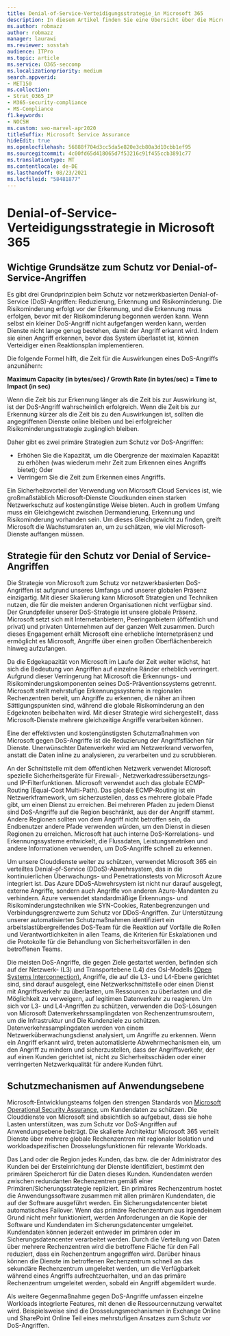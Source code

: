 ```yaml
---
title: Denial-of-Service-Verteidigungsstrategie in Microsoft 365
description: In diesem Artikel finden Sie eine Übersicht über die Microsoft-Verteidigungsstrategie für Denial-of-Service (DoS)-Angriffe.
ms.author: robmazz
author: robmazz
manager: laurawi
ms.reviewer: sosstah
audience: ITPro
ms.topic: article
ms.service: O365-seccomp
ms.localizationpriority: medium
search.appverid:
- MET150
ms.collection:
- Strat_O365_IP
- M365-security-compliance
- MS-Compliance
f1.keywords:
- NOCSH
ms.custom: seo-marvel-apr2020
titleSuffix: Microsoft Service Assurance
hideEdit: true
ms.openlocfilehash: 56888f704d3cc5da5e820e3cb80a3d10cbb1ef95
ms.sourcegitcommit: 4c00fd65d418065d7f53216c91f455ccb3891c77
ms.translationtype: MT
ms.contentlocale: de-DE
ms.lasthandoff: 08/23/2021
ms.locfileid: "58481877"
---
```

# <a name="microsoft-365-denial-of-service-defense-strategy"></a>Denial-of-Service-Verteidigungsstrategie in Microsoft 365

## <a name="core-principles-of-defense-against-denial-of-service-attacks"></a>Wichtige Grundsätze zum Schutz vor Denial-of-Service-Angriffen

Es gibt drei Grundprinzipien beim Schutz vor netzwerkbasierten Denial-of-Service (DoS)-Angriffen: Reduzierung, Erkennung und Risikominderung. Die Risikominderung erfolgt vor der Erkennung, und die Erkennung muss erfolgen, bevor mit der Risikominderung begonnen werden kann. Wenn selbst ein kleiner DoS-Angriff nicht aufgefangen werden kann, werden Dienste nicht lange genug bestehen, damit der Angriff erkannt wird. Indem sie einen Angriff erkennen, bevor das System überlastet ist, können Verteidiger einen Reaktionsplan implementieren.

Die folgende Formel hilft, die Zeit für die Auswirkungen eines DoS-Angriffs anzunähern:

  **Maximum Capacity (in bytes/sec) / Growth Rate (in bytes/sec) = Time to Impact (in sec)**

Wenn die Zeit bis zur Erkennung länger als die Zeit bis zur Auswirkung ist, ist der DoS-Angriff wahrscheinlich erfolgreich. Wenn die Zeit bis zur Erkennung kürzer als die Zeit bis zu den Auswirkungen ist, sollten die angegriffenen Dienste online bleiben und bei erfolgreicher Risikominderungsstrategie zugänglich bleiben.

Daher gibt es zwei primäre Strategien zum Schutz vor DoS-Angriffen:

- Erhöhen Sie die Kapazität, um die Obergrenze der maximalen Kapazität zu erhöhen (was wiederum mehr Zeit zum Erkennen eines Angriffs bietet); Oder
- Verringern Sie die Zeit zum Erkennen eines Angriffs.

Ein Sicherheitsvorteil der Verwendung von Microsoft Cloud Services ist, wie großmaßstäblich Microsoft-Dienste Cloudkunden einen starken Netzwerkschutz auf kostengünstige Weise bieten. Auch in großem Umfang muss ein Gleichgewicht zwischen Dermandierung, Erkennung und Risikominderung vorhanden sein. Um dieses Gleichgewicht zu finden, greift Microsoft die Wachstumsraten an, um zu schätzen, wie viel Microsoft-Dienste auffangen müssen.

## <a name="denial-of-service-defense-strategy"></a>Strategie für den Schutz vor Denial of Service-Angriffen

Die Strategie von Microsoft zum Schutz vor netzwerkbasierten DoS-Angriffen ist aufgrund unseres Umfangs und unserer globalen Präsenz einzigartig. Mit dieser Skalierung kann Microsoft Strategien und Techniken nutzen, die für die meisten anderen Organisationen nicht verfügbar sind. Der Grundpfeiler unserer DoS-Strategie ist unsere globale Präsenz. Microsoft setzt sich mit Internetanbietern, Peeringanbietern (öffentlich und privat) und privaten Unternehmen auf der ganzen Welt zusammen. Durch dieses Engagement erhält Microsoft eine erhebliche Internetpräsenz und ermöglicht es Microsoft, Angriffe über einen großen Oberflächenbereich hinweg aufzufangen.

Da die Edgekapazität von Microsoft im Laufe der Zeit weiter wächst, hat sich die Bedeutung von Angriffen auf einzelne Ränder erheblich verringert. Aufgrund dieser Verringerung hat Microsoft die Erkennungs- und Risikominderungskomponenten seines DoS-Präventionssystems getrennt. Microsoft stellt mehrstufige Erkennungssysteme in regionalen Rechenzentren bereit, um Angriffe zu erkennen, die näher an ihren Sättigungspunkten sind, während die globale Risikominderung an den Edgeknoten beibehalten wird. Mit dieser Strategie wird sichergestellt, dass Microsoft-Dienste mehrere gleichzeitige Angriffe verarbeiten können.

Eine der effektivsten und kostengünstigsten Schutzmaßnahmen von Microsoft gegen DoS-Angriffe ist die Reduzierung der Angriffsflächen für Dienste. Unerwünschter Datenverkehr wird am Netzwerkrand verworfen, anstatt die Daten inline zu analysieren, zu verarbeiten und zu scrubbieren.

An der Schnittstelle mit dem öffentlichen Netzwerk verwendet Microsoft spezielle Sicherheitsgeräte für Firewall-, Netzwerkadressübersetzungs- und IP-Filterfunktionen. Microsoft verwendet auch das globale ECMP-Routing (Equal-Cost Multi-Path). Das globale ECMP-Routing ist ein Netzwerkframework, um sicherzustellen, dass es mehrere globale Pfade gibt, um einen Dienst zu erreichen. Bei mehreren Pfaden zu jedem Dienst sind DoS-Angriffe auf die Region beschränkt, aus der der Angriff stammt. Andere Regionen sollten von dem Angriff nicht betroffen sein, da Endbenutzer andere Pfade verwenden würden, um den Dienst in diesen Regionen zu erreichen. Microsoft hat auch interne DoS-Korrelations- und Erkennungssysteme entwickelt, die Flussdaten, Leistungsmetriken und andere Informationen verwenden, um DoS-Angriffe schnell zu erkennen.

Um unsere Clouddienste weiter zu schützen, verwendet Microsoft 365 ein verteiltes Denial-of-Service (DDoS)-Abwehrsystem, das in die kontinuierlichen Überwachungs- und Penetrationstests von Microsoft Azure integriert ist. Das Azure DDoS-Abwehrsystem ist nicht nur darauf ausgelegt, externe Angriffe, sondern auch Angriffe von anderen Azure-Mandanten zu verhindern. Azure verwendet standardmäßige Erkennungs- und Risikominderungstechniken wie SYN-Cookies, Ratenbegrenzungen und Verbindungsgrenzwerte zum Schutz vor DDoS-Angriffen. Zur Unterstützung unserer automatisierten Schutzmaßnahmen identifiziert ein arbeitslastübergreifendes DoS-Team für die Reaktion auf Vorfälle die Rollen und Verantwortlichkeiten in allen Teams, die Kriterien für Eskalationen und die Protokolle für die Behandlung von Sicherheitsvorfällen in den betroffenen Teams.

Die meisten DoS-Angriffe, die gegen Ziele gestartet werden, befinden sich auf der Netzwerk- (L3) und Transportebene (L4) des OsI-Modells [(Open Systems Interconnection).](/windows-hardware/drivers/network/windows-network-architecture-and-the-osi-model) Angriffe, die auf die L3- und L4-Ebene gerichtet sind, sind darauf ausgelegt, eine Netzwerkschnittstelle oder einen Dienst mit Angriffsverkehr zu überlasten, um Ressourcen zu überlasten und die Möglichkeit zu verweigern, auf legitimen Datenverkehr zu reagieren. Um sich vor L3- und L4-Angriffen zu schützen, verwenden die DoS-Lösungen von Microsoft Datenverkehrssamplingdaten von Rechenzentrumsroutern, um die Infrastruktur und Die Kundenziele zu schützen. Datenverkehrssamplingdaten werden von einem Netzwerküberwachungsdienst analysiert, um Angriffe zu erkennen. Wenn ein Angriff erkannt wird, treten automatisierte Abwehrmechanismen ein, um den Angriff zu mindern und sicherzustellen, dass der Angriffsverkehr, der auf einen Kunden gerichtet ist, nicht zu Sicherheitsschäden oder einer verringerten Netzwerkqualität für andere Kunden führt.

## <a name="application-level-defenses"></a>Schutzmechanismen auf Anwendungsebene

Microsoft-Entwicklungsteams folgen den strengen Standards von [Microsoft Operational Security Assurance,](https://www.microsoft.com/SDL/OperationalSecurityAssurance) um Kundendaten zu schützen. Die Clouddienste von Microsoft sind absichtlich so aufgebaut, dass sie hohe Lasten unterstützen, was zum Schutz vor DoS-Angriffen auf Anwendungsebene beiträgt. Die skalierte Architektur Microsoft 365 verteilt Dienste über mehrere globale Rechenzentren mit regionaler Isolation und workloadspezifischen Drosselungsfunktionen für relevante Workloads.

Das Land oder die Region jedes Kunden, das bzw. die der Administrator des Kunden bei der Ersteinrichtung der Dienste identifiziert, bestimmt den primären Speicherort für die Daten dieses Kunden. Kundendaten werden zwischen redundanten Rechenzentren gemäß einer Primären/Sicherungsstrategie repliziert. Ein primäres Rechenzentrum hostet die Anwendungssoftware zusammen mit allen primären Kundendaten, die auf der Software ausgeführt werden. Ein Sicherungsdatencenter bietet automatisches Failover. Wenn das primäre Rechenzentrum aus irgendeinem Grund nicht mehr funktioniert, werden Anforderungen an die Kopie der Software und Kundendaten im Sicherungsdatencenter umgeleitet. Kundendaten können jederzeit entweder im primären oder im Sicherungsdatencenter verarbeitet werden. Durch die Verteilung von Daten über mehrere Rechenzentren wird die betroffene Fläche für den Fall reduziert, dass ein Rechenzentrum angegriffen wird. Darüber hinaus können die Dienste im betroffenen Rechenzentrum schnell an das sekundäre Rechenzentrum umgeleitet werden, um die Verfügbarkeit während eines Angriffs aufrechtzuerhalten, und an das primäre Rechenzentrum umgeleitet werden, sobald ein Angriff abgemildert wurde.

Als weitere Gegenmaßnahme gegen DoS-Angriffe umfassen einzelne Workloads integrierte Features, mit denen die Ressourcennutzung verwaltet wird. Beispielsweise sind die Drosselungsmechanismen in Exchange Online und SharePoint Online Teil eines mehrstufigen Ansatzes zum Schutz vor DoS-Angriffen.
